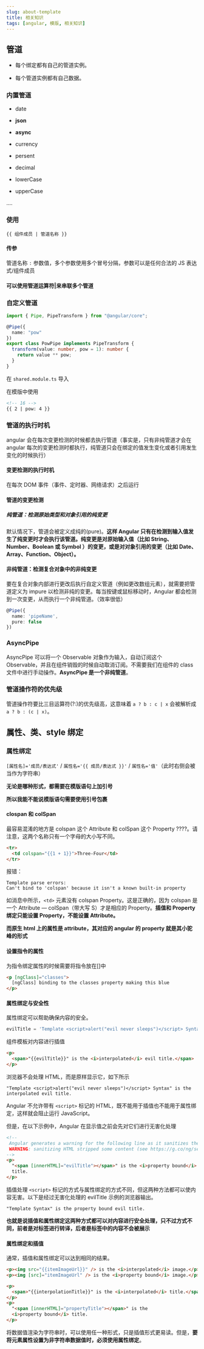 ```yaml
---
slug: about-template
title: 相关知识
tags: [angular, 模版, 相关知识]
---
```


## 管道

- 每个绑定都有自己的管道实例。

- 每个管道实例都有自己数据。

### 内置管道

- date

- **json**

- **async**

- currency

- persent

- decimal

- lowerCase

- upperCase

....

### 使用

`{{ 组件成员 | 管道名称 }}`

#### 传参

管道名称 `:` 参数值，多个参数使用多个冒号分隔，参数可以是任何合法的 JS 表达式/组件成员

#### 可以使用管道运算符|来串联多个管道

### 自定义管道

```typescript
import { Pipe, PipeTransform } from "@angular/core";

@Pipe({
  name: "pow"
})
export class PowPipe implements PipeTransform {
  transform(value: number, pow = 1): number {
    return value ** pow;
  }
}
```

在 `shared.module.ts` 导入

在模版中使用

```html
<!-- 16 -->
{{ 2 | pow: 4 }}
```

### 管道的执行时机

angular 会在每次变更检测的时候都去执行管道（事实是，只有非纯管道才会在 angular 每次的变更检测时都执行，纯管道只会在绑定的值发生变化或者引用发生变化的时候执行）

#### 变更检测的执行时机

在每次 DOM 事件（事件、定时器、网络请求）之后运行

#### 管道的变更检测

##### 纯管道：检测原始类型和对象引用的纯变更

默认情况下，管道会被定义成纯的(pure)。**这样 Angular 只有在检测到输入值发生了纯变更时才会执行该管道。纯变更是对原始输入值（比如 String、Number、Boolean 或 Symbol ）的变更，或是对对象引用的变更（比如 Date、Array、Function、Object）。**

#### 非纯管道：检测复合对象中的非纯变更

要在复合对象内部进行更改后执行自定义管道（例如更改数组元素），就需要把管道定义为 impure 以检测非纯的变更。每当按键或鼠标移动时，Angular 都会检测到一次变更，从而执行一个非纯管道。（效率很低）

```typescript
@Pipe({
  name: 'pipeName',
  pure: false
})
```

### AsyncPipe

AsyncPipe 可以将一个 Observable 对象作为输入，自动订阅这个 Observable，并且在组件销毁的时候自动取消订阅。不需要我们在组件的 class 文件中进行手动操作。**AsyncPipe 是一个非纯管道**。

### 管道操作符的优先级

管道操作符要比三目运算符(?:)的优先级高，这意味着 `a ? b : c | x` 会被解析成 `a ? b : (c | x)`。

## 属性、类、style 绑定

### 属性绑定

`[属性名]='成员/表达式'` / `属性名='{{ 成员/表达式 }}'` / `属性名='值'`（此时右侧会被当作为字符串）

**无论是哪种形式，都需要在模版语句上加引号**

**所以我能不能说模版语句需要使用引号包裹**

#### clospan 和 colSpan

最容易混淆的地方是 colspan 这个 Attribute 和 colSpan 这个 Property ????。请注意，这两个名称只有一个字母的大小写不同。

```html
<tr>
  <td colspan="{{1 + 1}}">Three-Four</td>
</tr>
```

报错：

```text
Template parse errors:
Can't bind to 'colspan' because it isn't a known built-in property
```

如消息中所示，`<td>` 元素没有 colspan Property。这是正确的，因为 colspan 是一个 Attribute — colSpan（带大写 S）才是相应的 Property。**插值和 Property 绑定只能设置 Property，不能设置 Attribute。**

**而原生 html 上的属性是 attribute，其对应的 angular 的 property 就是其小驼峰的形式**

#### 设置指令的属性

为指令绑定属性的时候需要将指令放在[]中

```html
<p [ngClass]="classes">
  [ngClass] binding to the classes property making this blue
</p>
```

#### 属性绑定与安全性

属性绑定可以帮助确保内容的安全。

```typescript
evilTitle = 'Template <script>alert("evil never sleeps")</script> Syntax';
```

组件模板对内容进行插值

```html
<p>
  <span>"{{evilTitle}}" is the <i>interpolated</i> evil title.</span>
</p>
```

浏览器不会处理 HTML，而是原样显示它，如下所示

```text
"Template <script>alert("evil never sleeps")</script> Syntax" is the interpolated evil title.
```

Angular 不允许带有 `<script>` 标记的 HTML，既不能用于插值也不能用于属性绑定，这样就会阻止运行 JavaScript。

但是，在以下示例中，Angular 在显示值之前会先对它们进行无害化处理

```html
<!--
 Angular generates a warning for the following line as it sanitizes them
 WARNING: sanitizing HTML stripped some content (see https://g.co/ng/security#xss).
-->
<p>
  "<span [innerHTML]="evilTitle"></span>" is the <i>property bound</i> evil
  title.
</p>
```

插值处理 `<script>` 标记的方式与属性绑定的方式不同，但这两种方法都可以使内容无害。以下是经过无害化处理的 evilTitle 示例的浏览器输出。

```text
"Template Syntax" is the property bound evil title.
```

**也就是说插值和属性绑定这两种方式都可以对内容进行安全处理，只不过方式不同，前者是对标签进行转译，后者是标签中的内容不会被展示**

#### 属性绑定和插值

通常，插值和属性绑定可以达到相同的结果。

```html
<p><img src="{{itemImageUrl}}" /> is the <i>interpolated</i> image.</p>
<p><img [src]="itemImageUrl" /> is the <i>property bound</i> image.</p>

<p>
  <span>"{{interpolationTitle}}" is the <i>interpolated</i> title.</span>
</p>
<p>
  "<span [innerHTML]="propertyTitle"></span>" is the
  <i>property bound</i> title.
</p>
```

将数据值渲染为字符串时，可以使用任一种形式，只是插值形式更易读。但是，**要将元素属性设置为非字符串数据值时，必须使用属性绑定**。

